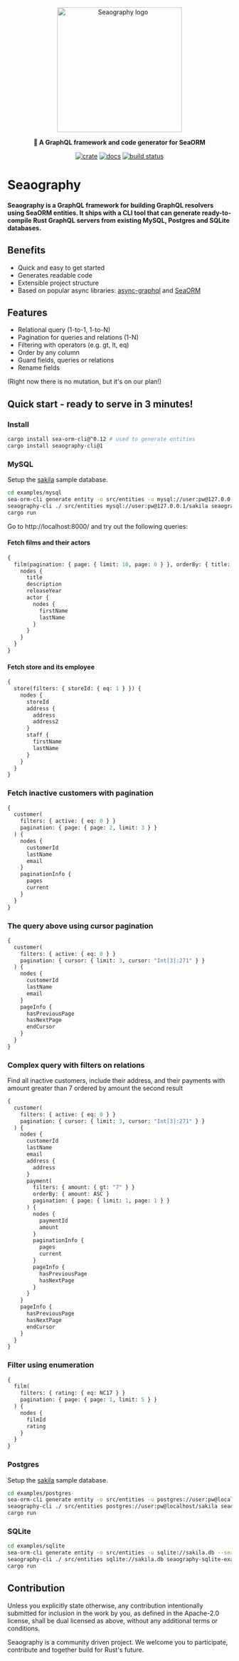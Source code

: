 <div align="center">

  <img src="https://raw.githubusercontent.com/SeaQL/seaography/main/docs/Seaography.png" width="280" alt="Seaography logo"/>

  <p>
    <strong>🧭 A GraphQL framework and code generator for SeaORM</strong>
  </p>

  [![crate](https://img.shields.io/crates/v/seaography.svg)](https://crates.io/crates/seaography)
  [![docs](https://docs.rs/seaography/badge.svg)](https://docs.rs/seaography)
  [![build status](https://github.com/SeaQL/seaography/actions/workflows/tests.yaml/badge.svg)](https://github.com/SeaQL/seaography/actions/workflows/tests.yaml)

</div>

# Seaography

#### Seaography is a GraphQL framework for building GraphQL resolvers using SeaORM entities. It ships with a CLI tool that can generate ready-to-compile Rust GraphQL servers from existing MySQL, Postgres and SQLite databases.

## Benefits

* Quick and easy to get started
* Generates readable code
* Extensible project structure
* Based on popular async libraries: [async-graphql](https://github.com/async-graphql/async-graphql) and [SeaORM](https://github.com/SeaQL/sea-orm)

## Features

* Relational query (1-to-1, 1-to-N)
* Pagination for queries and relations (1-N)
* Filtering with operators (e.g. gt, lt, eq)
* Order by any column
* Guard fields, queries or relations
* Rename fields

(Right now there is no mutation, but it's on our plan!)

## Quick start - ready to serve in 3 minutes!

### Install

```sh
cargo install sea-orm-cli@^0.12 # used to generate entities
cargo install seaography-cli@1
```

### MySQL

Setup the [sakila](https://github.com/SeaQL/seaography/blob/main/examples/mysql/sakila-schema.sql) sample database.

```sh
cd examples/mysql
sea-orm-cli generate entity -o src/entities -u mysql://user:pw@127.0.0.1/sakila --seaography
seaography-cli ./ src/entities mysql://user:pw@127.0.0.1/sakila seaography-mysql-example
cargo run
```

Go to http://localhost:8000/ and try out the following queries:

#### Fetch films and their actors

```graphql
{
  film(pagination: { page: { limit: 10, page: 0 } }, orderBy: { title: ASC }) {
    nodes {
      title
      description
      releaseYear
      actor {
        nodes {
          firstName
          lastName
        }
      }
    }
  }
}
```

#### Fetch store and its employee

```graphql
{
  store(filters: { storeId: { eq: 1 } }) {
    nodes {
      storeId
      address {
        address
        address2
      }
      staff {
        firstName
        lastName
      }
    }
  }
}
```

### Fetch inactive customers with pagination

```graphql
{
  customer(
    filters: { active: { eq: 0 } }
    pagination: { page: { page: 2, limit: 3 } }
  ) {
    nodes {
      customerId
      lastName
      email
    }
    paginationInfo {
      pages
      current
    }
  }
}
```

### The query above using cursor pagination

```graphql
{
  customer(
    filters: { active: { eq: 0 } }
    pagination: { cursor: { limit: 3, cursor: "Int[3]:271" } }
  ) {
    nodes {
      customerId
      lastName
      email
    }
    pageInfo {
      hasPreviousPage
      hasNextPage
      endCursor
    }
  }
}
```

### Complex query with filters on relations

Find all inactive customers, include their address, and their payments with amount greater than 7 ordered by amount the second result

```graphql
{
  customer(
    filters: { active: { eq: 0 } }
    pagination: { cursor: { limit: 3, cursor: "Int[3]:271" } }
  ) {
    nodes {
      customerId
      lastName
      email
      address {
        address
      }
      payment(
        filters: { amount: { gt: "7" } }
        orderBy: { amount: ASC }
        pagination: { page: { limit: 1, page: 1 } }
      ) {
        nodes {
          paymentId
          amount
        }
        paginationInfo {
          pages
          current
        }
        pageInfo {
          hasPreviousPage
          hasNextPage
        }
      }
    }
    pageInfo {
      hasPreviousPage
      hasNextPage
      endCursor
    }
  }
}
```

### Filter using enumeration
```graphql
{
  film(
    filters: { rating: { eq: NC17 } }
    pagination: { page: { page: 1, limit: 5 } }
  ) {
    nodes {
      filmId
      rating
    }
  }
}
```

### Postgres

Setup the [sakila](https://github.com/SeaQL/seaography/blob/main/examples/postgres/sakila-schema.sql) sample database.

```sh
cd examples/postgres
sea-orm-cli generate entity -o src/entities -u postgres://user:pw@localhost/sakila --seaography
seaography-cli ./ src/entities postgres://user:pw@localhost/sakila seaography-postgres-example
cargo run
```

### SQLite

```sh
cd examples/sqlite
sea-orm-cli generate entity -o src/entities -u sqlite://sakila.db --seaography
seaography-cli ./ src/entities sqlite://sakila.db seaography-sqlite-example
cargo run
```

## Contribution

Unless you explicitly state otherwise, any contribution intentionally submitted for inclusion in the work by you, as defined in the Apache-2.0 license, shall be dual licensed as above, without any additional terms or conditions.

Seaography is a community driven project. We welcome you to participate, contribute and together build for Rust's future.
